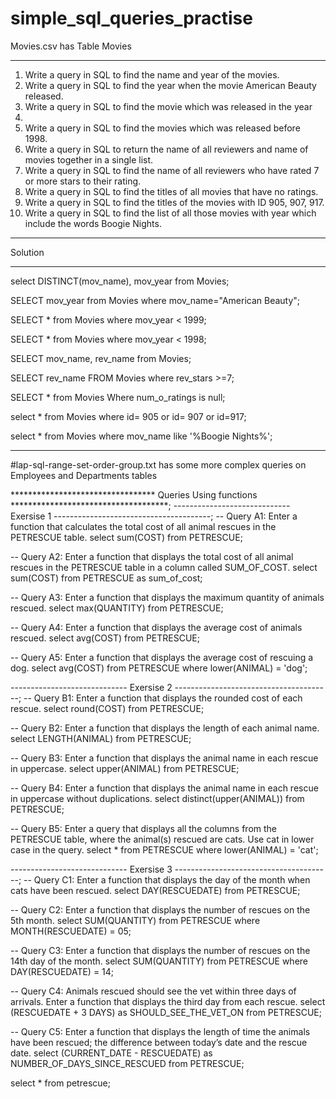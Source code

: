 
# simple_sql_queries_practise
Movies.csv has Table Movies
********************************************************************************
1. Write a query in SQL to find the name and year of the movies.
2. Write a query in SQL to find the year when the movie American Beauty
released.
3. Write a query in SQL to find the movie which was released in the year
1999.
4. Write a query in SQL to find the movies which was released before 1998. 
5. Write a query in SQL to return the name of all reviewers and name of
movies together in a single list.
6. Write a query in SQL to find the name of all reviewers who have rated 7 or
more stars to their rating.
7. Write a query in SQL to find the titles of all movies that have no ratings.
8. Write a query in SQL to find the titles of the movies with ID 905, 907, 917.
9. Write a query in SQL to find the list of all those movies with year which
include the words Boogie Nights.

************************************************************************
Solution
************************************************************************
select DISTINCT(mov_name), mov_year from Movies;

SELECT mov_year from Movies where mov_name="American Beauty";

SELECT * from Movies where mov_year < 1999;

SELECT * from Movies where mov_year < 1998;

SELECT mov_name, rev_name from Movies;

SELECT rev_name FROM Movies where rev_stars >=7;

SELECT * from Movies Where num_o_ratings is null;

select * from Movies where id= 905 or id= 907 or id=917;

select * from Movies where  mov_name  like '%Boogie Nights%';

*****************************************************************************************************


#lap-sql-range-set-order-group.txt has some more complex queries on Employees and Departments tables


********************************* Queries Using functions ************************************;
----------------------------- Exersise 1 ---------------------------------------;
-- Query A1: Enter a function that calculates the total cost of all animal rescues in the PETRESCUE table.
select sum(COST) from PETRESCUE;

-- Query A2: Enter a function that displays the total cost of all animal rescues in the PETRESCUE table in a column called SUM_OF_COST.
select sum(COST) from PETRESCUE as sum_of_cost;

-- Query A3: Enter a function that displays the maximum quantity of animals rescued.
select max(QUANTITY) from PETRESCUE;

-- Query A4: Enter a function that displays the average cost of animals rescued.
select avg(COST) from PETRESCUE;

-- Query A5: Enter a function that displays the average cost of rescuing a dog.
select avg(COST) from PETRESCUE where lower(ANIMAL) = 'dog';

----------------------------- Exersise 2 ---------------------------------------;
-- Query B1: Enter a function that displays the rounded cost of each rescue.
select round(COST) from PETRESCUE;

-- Query B2: Enter a function that displays the length of each animal name.
select LENGTH(ANIMAL) from PETRESCUE;

-- Query B3: Enter a function that displays the animal name in each rescue in uppercase.
select upper(ANIMAL) from PETRESCUE;

-- Query B4: Enter a function that displays the animal name in each rescue in uppercase without duplications.
select distinct(upper(ANIMAL)) from PETRESCUE;

-- Query B5: Enter a query that displays all the columns from the PETRESCUE table, where the animal(s) rescued are cats. Use cat in lower case in the query.
select * from PETRESCUE where lower(ANIMAL) = 'cat';

----------------------------- Exersise 3 ---------------------------------------;
-- Query C1: Enter a function that displays the day of the month when cats have been rescued.
select DAY(RESCUEDATE) from PETRESCUE;

-- Query C2: Enter a function that displays the number of rescues on the 5th month.
select SUM(QUANTITY) from PETRESCUE where MONTH(RESCUEDATE) = 05;

-- Query C3: Enter a function that displays the number of rescues on the 14th day of the month.
select SUM(QUANTITY) from PETRESCUE where DAY(RESCUEDATE) = 14;

-- Query C4: Animals rescued should see the vet within three days of arrivals. Enter a function that displays the third day from each rescue.
select (RESCUEDATE + 3 DAYS) as SHOULD_SEE_THE_VET_ON from PETRESCUE;

-- Query C5: Enter a function that displays the length of time the animals have been rescued; the difference between today’s date and the rescue date.
select (CURRENT_DATE - RESCUEDATE) as NUMBER_OF_DAYS_SINCE_RESCUED from PETRESCUE;

select * from petrescue;




